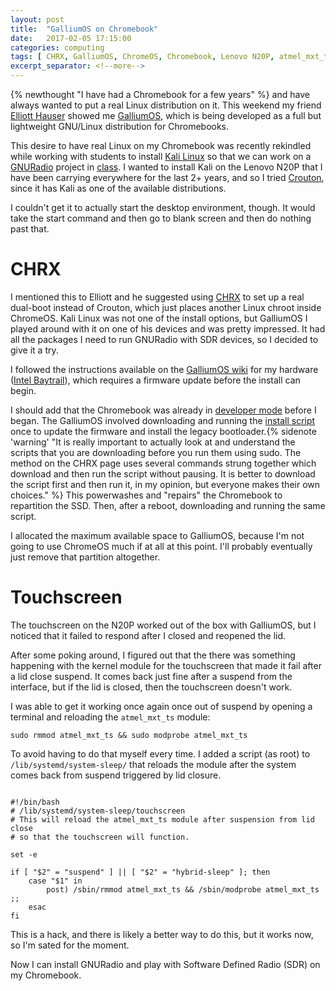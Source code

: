```yaml
---
layout: post
title:  "GalliumOS on Chromebook"
date:   2017-02-05 17:15:00
categories: computing
tags: [ CHRX, GalliumOS, ChromeOS, Chromebook, Lenovo N20P, atmel_mxt_ts, touchscreen, Ubuntu, Linux ]
excerpt_separator: <!--more-->
---
```


{% newthought "I have had a Chromebook for a few years" %} and have always wanted to put a real Linux distribution on it. 
This weekend my friend [Elliott Hauser](https://twitter.com/hauspoor) showed me [GalliumOS](https://galliumos.org/), which is being developed as a full but lightweight GNU/Linux distribution for Chromebooks. 

<!--more-->

This desire to have real Linux on my Chromebook was recently rekindled while working with students to install [Kali Linux](https://www.kali.org/) so that we can work on a [GNURadio](http://gnuradio.org/) project in [class](https://inls718.johndmart.in). 
I wanted to install Kali on the Lenovo N20P that I have been carrying everywhere for the last 2+ years, and so I tried [Crouton](https://github.com/dnschneid/crouton), since it has Kali as one of the available distributions. 

I couldn't get it to actually start the desktop environment, though. 
It would take the start command and then go to blank screen and then do nothing past that. 

# CHRX

I mentioned this to Elliott and he suggested using [CHRX](https://github.com/reynhout/chrx) to set up a real dual-boot instead of Crouton, which just places another Linux chroot inside ChromeOS. 
Kali Linux was not one of the install options, but GalliumOS 
I played around with it on one of his devices and was pretty impressed. 
It had all the packages I need to run GNURadio with SDR devices, so I decided to give it a try. 

I followed the instructions available on the [GalliumOS wiki](https://wiki.galliumos.org/Installing) for my hardware ([Intel Baytrail](https://wiki.galliumos.org/Installing/Baytrail)), which requires a firmware update before the install can begin. 

I should add that the Chromebook was already in [developer mode](https://wiki.galliumos.org/Installing/Preparing) before I began. 
The GalliumOS involved downloading and running the [install script](https://chrx.org/#usage) once to update the firmware and install the legacy bootloader.{% sidenote 'warning' "It is really important to actually look at and understand the scripts that you are downloading before you run them using sudo. The method on the CHRX page uses several commands strung together which download and then run the script without pausing. It is better to download the script first and then run it, in my opinion, but everyone makes their own choices." %} 
This powerwashes and "repairs" the Chromebook to repartition the SSD.
Then, after a reboot, downloading and running the same script. 

I allocated the maximum available space to GalliumOS, because I'm not going to use ChromeOS much if at all at this point. 
I'll probably eventually just remove that partition altogether. 

# Touchscreen

The touchscreen on the N20P worked out of the box with GalliumOS, but I noticed that it failed to respond after I closed and reopened the lid. 

After some poking around, I figured out that the there was something happening with the kernel module for the touchscreen that made it fail after a lid close suspend. 
It comes back just fine after a suspend from the interface, but if the lid is closed, then the touchscreen doesn't work. 

I was able to get it working once again once out of suspend by opening a terminal and reloading the `atmel_mxt_ts` module:

`sudo rmmod atmel_mxt_ts && sudo modprobe atmel_mxt_ts`

To avoid having to do that myself every time. I added a script (as root) to `/lib/systemd/system-sleep/` that reloads the module after the system comes back from suspend triggered by lid closure.

```

#!/bin/bash
# /lib/systemd/system-sleep/touchscreen
# This will reload the atmel_mxt_ts module after suspension from lid close 
# so that the touchscreen will function.

set -e

if [ "$2" = "suspend" ] || [ "$2" = "hybrid-sleep" ]; then
    case "$1" in
        post) /sbin/rmmod atmel_mxt_ts && /sbin/modprobe atmel_mxt_ts ;;
    esac
fi

```

This is a hack, and there is likely a better way to do this, but it works now, so I'm sated for the moment. 

Now I can install GNURadio and play with Software Defined Radio (SDR) on my Chromebook. 